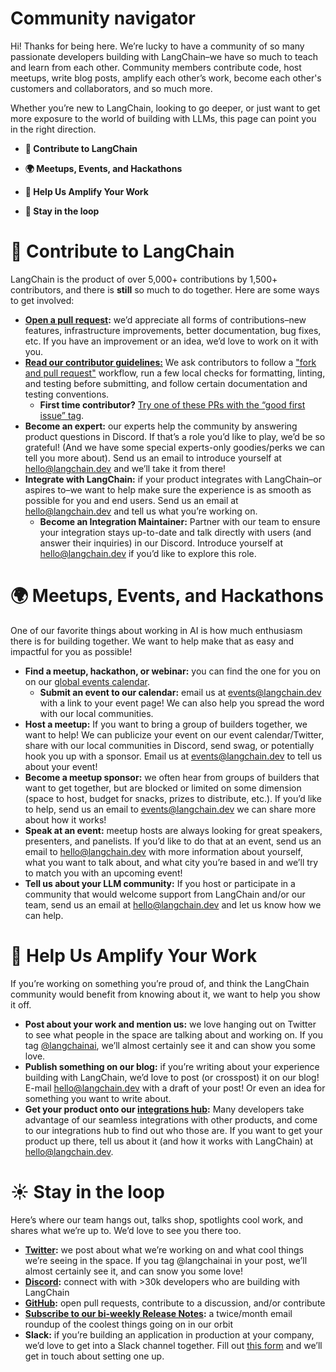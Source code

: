 # Community navigator

Hi! Thanks for being here. We’re lucky to have a community of so many passionate developers building with LangChain–we have so much to teach and learn from each other. Community members contribute code, host meetups, write blog posts, amplify each other’s work, become each other's customers and collaborators, and so much more.

Whether you’re new to LangChain, looking to go deeper, or just want to get more exposure to the world of building with LLMs, this page can point you in the right direction. 

- **🦜 Contribute to LangChain**

- **🌍 Meetups, Events, and Hackathons**

- **📣 Help Us Amplify Your Work**

- **💬 Stay in the loop**


# 🦜 Contribute to LangChain

LangChain is the product of over 5,000+ contributions by 1,500+ contributors, and there is ******still****** so much to do together. Here are some ways to get involved:

- **[Open a pull request](https://github.com/langchain-ai/langchain/issues):** we’d appreciate all forms of contributions–new features, infrastructure improvements, better documentation, bug fixes, etc. If you have an improvement or an idea, we’d love to work on it with you.
- **[Read our contributor guidelines:](https://github.com/langchain-ai/langchain/blob/bbd22b9b761389a5e40fc45b0570e1830aabb707/.github/CONTRIBUTING.md)** We ask contributors to follow a ["fork and pull request"](https://docs.github.com/en/get-started/quickstart/contributing-to-projects) workflow, run a few local checks for formatting, linting, and testing before submitting, and follow certain documentation and testing conventions.
    - **First time contributor?** [Try one of these PRs with the “good first issue” tag](https://github.com/langchain-ai/langchain/contribute).
- **Become an expert:** our experts help the community by answering product questions in Discord. If that’s a role you’d like to play, we’d be so grateful! (And we have some special experts-only goodies/perks we can tell you more about). Send us an email to introduce yourself at hello@langchain.dev and we’ll take it from there!
- **Integrate with LangChain:** if your product integrates with LangChain–or aspires to–we want to help make sure the experience is as smooth as possible for you and end users. Send us an email at hello@langchain.dev and tell us what you’re working on.
    - **Become an Integration Maintainer:** Partner with our team to ensure your integration stays up-to-date and talk directly with users (and answer their inquiries) in our Discord. Introduce yourself at hello@langchain.dev if you’d like to explore this role.


# 🌍 Meetups, Events, and Hackathons

One of our favorite things about working in AI is how much enthusiasm there is for building together. We want to help make that as easy and impactful for you as possible! 
- **Find a meetup, hackathon, or webinar:** you can find the one for you on on our [global events calendar](https://mirror-feeling-d80.notion.site/0bc81da76a184297b86ca8fc782ee9a3?v=0d80342540df465396546976a50cfb3f).  
    - **Submit an event to our calendar:** email us at events@langchain.dev with a link to your event page! We can also help you spread the word with our local communities.
- **Host a meetup:** If you want to bring a group of builders together, we want to help! We can publicize your event on our event calendar/Twitter, share with our local communities in Discord, send swag, or potentially hook you up with a sponsor. Email us at events@langchain.dev to tell us about your event!
- **Become a meetup sponsor:** we often hear from groups of builders that want to get together, but are blocked or limited on some dimension (space to host, budget for snacks, prizes to distribute, etc.). If you’d like to help, send us an email to events@langchain.dev we can share more about how it works!
- **Speak at an event:** meetup hosts are always looking for great speakers, presenters, and panelists. If you’d like to do that at an event, send us an email to hello@langchain.dev with more information about yourself, what you want to talk about, and what city you’re based in and we’ll try to match you with an upcoming event!
- **Tell us about your LLM community:** If you host or participate in a community that would welcome support from LangChain and/or our team, send us an email at hello@langchain.dev and let us know how we can help.

# 📣 Help Us Amplify Your Work

If you’re working on something you’re proud of, and think the LangChain community would benefit from knowing about it, we want to help you show it off.

- **Post about your work and mention us:** we love hanging out on Twitter to see what people in the space are talking about and working on. If you tag [@langchainai](https://twitter.com/LangChainAI), we’ll almost certainly see it and can show you some love.
- **Publish something on our blog:** if you’re writing about your experience building with LangChain, we’d love to post (or crosspost) it on our blog! E-mail hello@langchain.dev with a draft of your post! Or even an idea for something you want to write about.
- **Get your product onto our [integrations hub](https://integrations.langchain.com/):** Many developers take advantage of our seamless integrations with other products, and come to our integrations hub to find out who those are. If you want to get your product up there, tell us about it (and how it works with LangChain) at hello@langchain.dev.

# ☀️ Stay in the loop

Here’s where our team hangs out, talks shop, spotlights cool work, and shares what we’re up to. We’d love to see you there too.

- **[Twitter](https://twitter.com/LangChainAI):** we post about what we’re working on and what cool things we’re seeing in the space. If you tag @langchainai in your post, we’ll almost certainly see it, and can snow you some love!
- **[Discord](https://discord.gg/6adMQxSpJS):** connect with with >30k developers who are building with LangChain
- **[GitHub](https://github.com/langchain-ai/langchain):** open pull requests, contribute to a discussion, and/or contribute
- **[Subscribe to our bi-weekly Release Notes](https://6w1pwbss0py.typeform.com/to/KjZB1auB):** a twice/month email roundup of the coolest things going on in our orbit
- **Slack:** if you’re building an application in production at your company, we’d love to get into a Slack channel together. Fill out [this form](https://airtable.com/appwQzlErAS2qiP0L/shrGtGaVBVAz7NcV2) and we’ll get in touch about setting one up.
